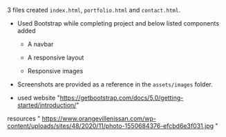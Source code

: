  3 files created `index.html`, `portfolio.html` and `contact.html`.


* Used Bootstrap while completing project and below listed components added  

   * A navbar

   * A responsive layout

   * Responsive images

* Screenshots are provided as a reference in the `assets/images` folder.


* used website "https://getbootstrap.com/docs/5.0/getting-started/introduction/"



resources "
https://www.orangevillenissan.com/wp-content/uploads/sites/48/2020/11/photo-1550684376-efcbd6e3f031.jpg "


